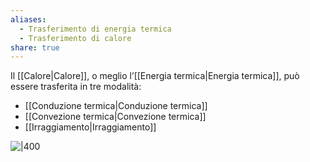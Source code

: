 ```yaml
---
aliases:
  - Trasferimento di energia termica
  - Trasferimento di calore
share: true
---
```

Il [[Calore|Calore]], o meglio l’[[Energia termica|Energia termica]], può essere trasferita in tre modalità:
- [[Conduzione termica|Conduzione termica]]
- [[Convezione termica|Convezione termica]]
- [[Irraggiamento|Irraggiamento]]

![|400](3d1872787adf75ac1e8292b1f2bfdf15_MD5%201.jpg)